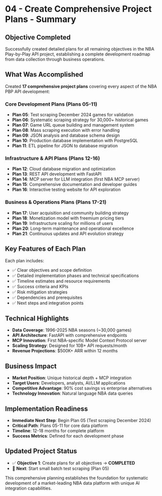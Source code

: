# 04 - Create Comprehensive Project Plans - Summary

## Objective Completed
Successfully created detailed plans for all remaining objectives in the NBA Play-by-Play API project, establishing a complete development roadmap from data collection through business operations.

## What Was Accomplished
Created **17 comprehensive project plans** covering every aspect of the NBA PBP API development:

### Core Development Plans (Plans 05-11)
- **Plan 05**: Test scraping December 2024 games for validation
- **Plan 06**: Systematic scraping strategy for 30,000+ historical games
- **Plan 07**: Game URL queue building and management system
- **Plan 08**: Mass scraping execution with error handling
- **Plan 09**: JSON analysis and database schema design
- **Plan 10**: Production database implementation with PostgreSQL
- **Plan 11**: ETL pipeline for JSON to database migration

### Infrastructure & API Plans (Plans 12-16)
- **Plan 12**: Cloud database migration and optimization
- **Plan 13**: REST API development with FastAPI
- **Plan 14**: MCP server for LLM integration (first NBA MCP server)
- **Plan 15**: Comprehensive documentation and developer guides
- **Plan 16**: Interactive testing website for API exploration

### Business & Operations Plans (Plans 17-21)
- **Plan 17**: User acquisition and community building strategy
- **Plan 18**: Monetization model with freemium pricing tiers
- **Plan 19**: Infrastructure scaling for millions of users
- **Plan 20**: Long-term maintenance and operational excellence
- **Plan 21**: Continuous updates and API evolution strategy

## Key Features of Each Plan
Each plan includes:
- ✅ Clear objectives and scope definition
- ✅ Detailed implementation phases and technical specifications
- ✅ Timeline estimates and resource requirements
- ✅ Success criteria and KPIs
- ✅ Risk mitigation strategies
- ✅ Dependencies and prerequisites
- ✅ Next steps and integration points

## Technical Highlights
- **Data Coverage**: 1996-2025 NBA seasons (~30,000 games)
- **API Architecture**: FastAPI with comprehensive endpoints
- **MCP Innovation**: First NBA-specific Model Context Protocol server
- **Scaling Strategy**: Designed for 10B+ API requests/month
- **Revenue Projections**: $500K+ ARR within 12 months

## Business Impact
- **Market Position**: Unique historical depth + MCP integration
- **Target Users**: Developers, analysts, AI/LLM applications
- **Competitive Advantage**: 90% cost savings vs enterprise alternatives
- **Technology Innovation**: Natural language NBA data queries

## Implementation Readiness
- **Immediate Next Step**: Begin Plan 05 (Test scraping December 2024)
- **Critical Path**: Plans 05-11 for core data platform
- **Timeline**: 12-18 months for complete platform
- **Success Metrics**: Defined for each development phase

## Updated Project Status
- ✅ **Objective 1**: Create plans for all objectives → **COMPLETED**
- 🎯 **Next**: Start small batch test scraping (Plan 05)

This comprehensive planning establishes the foundation for systematic development of a market-leading NBA data platform with unique AI integration capabilities.